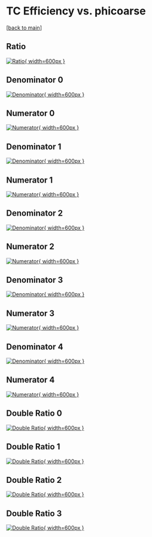 # TC Efficiency vs. phicoarse

[[back to main](./)]



## Ratio

[![Ratio](../mtv/var/TC_loweta_321_1_eff_phicoarse.png){ width=600px }](../mtv/var/TC_loweta_321_1_eff_phicoarse.pdf)

## Denominator 0

[![Denominator](../mtv/den/TC_loweta_321_1_eff_phicoarse_den0.png){ width=600px }](../mtv/den/TC_loweta_321_1_eff_phicoarse_den0.pdf)

## Numerator 0

[![Numerator](../mtv/num/TC_loweta_321_1_eff_phicoarse_num0.png){ width=600px }](../mtv/num/TC_loweta_321_1_eff_phicoarse_num0.pdf)

## Denominator 1

[![Denominator](../mtv/den/TC_loweta_321_1_eff_phicoarse_den1.png){ width=600px }](../mtv/den/TC_loweta_321_1_eff_phicoarse_den1.pdf)

## Numerator 1

[![Numerator](../mtv/num/TC_loweta_321_1_eff_phicoarse_num1.png){ width=600px }](../mtv/num/TC_loweta_321_1_eff_phicoarse_num1.pdf)

## Denominator 2

[![Denominator](../mtv/den/TC_loweta_321_1_eff_phicoarse_den2.png){ width=600px }](../mtv/den/TC_loweta_321_1_eff_phicoarse_den2.pdf)

## Numerator 2

[![Numerator](../mtv/num/TC_loweta_321_1_eff_phicoarse_num2.png){ width=600px }](../mtv/num/TC_loweta_321_1_eff_phicoarse_num2.pdf)

## Denominator 3

[![Denominator](../mtv/den/TC_loweta_321_1_eff_phicoarse_den3.png){ width=600px }](../mtv/den/TC_loweta_321_1_eff_phicoarse_den3.pdf)

## Numerator 3

[![Numerator](../mtv/num/TC_loweta_321_1_eff_phicoarse_num3.png){ width=600px }](../mtv/num/TC_loweta_321_1_eff_phicoarse_num3.pdf)

## Denominator 4

[![Denominator](../mtv/den/TC_loweta_321_1_eff_phicoarse_den4.png){ width=600px }](../mtv/den/TC_loweta_321_1_eff_phicoarse_den4.pdf)

## Numerator 4

[![Numerator](../mtv/num/TC_loweta_321_1_eff_phicoarse_num4.png){ width=600px }](../mtv/num/TC_loweta_321_1_eff_phicoarse_num4.pdf)

## Double Ratio 0

[![Double Ratio](../mtv/ratio/TC_loweta_321_1_eff_phicoarse_ratio0.png){ width=600px }](../mtv/ratio/TC_loweta_321_1_eff_phicoarse_ratio0.pdf)

## Double Ratio 1

[![Double Ratio](../mtv/ratio/TC_loweta_321_1_eff_phicoarse_ratio1.png){ width=600px }](../mtv/ratio/TC_loweta_321_1_eff_phicoarse_ratio1.pdf)

## Double Ratio 2

[![Double Ratio](../mtv/ratio/TC_loweta_321_1_eff_phicoarse_ratio2.png){ width=600px }](../mtv/ratio/TC_loweta_321_1_eff_phicoarse_ratio2.pdf)

## Double Ratio 3

[![Double Ratio](../mtv/ratio/TC_loweta_321_1_eff_phicoarse_ratio3.png){ width=600px }](../mtv/ratio/TC_loweta_321_1_eff_phicoarse_ratio3.pdf)

